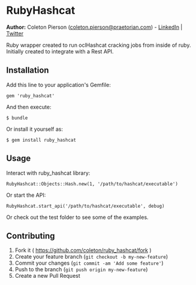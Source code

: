 # RubyHashcat

**Author:** Coleton Pierson (<coleton.pierson@praetorian.com>) -  [LinkedIn](https://www.linkedin.com/in/coletonp) | [Twitter](https://twitter.com/coletonp)

Ruby wrapper created to run oclHashcat cracking jobs from inside of ruby. Initially created to integrate with a Rest API.

## Installation

Add this line to your application's Gemfile:

    gem 'ruby_hashcat'

And then execute:

    $ bundle

Or install it yourself as:

    $ gem install ruby_hashcat

## Usage

Interact with ruby_hashcat library:

    RubyHashcat::Objects::Hash.new(1, '/path/to/hashcat/executable')

Or start the API:

    RubyHashcat.start_api('/path/to/hashcat/executable', debug)

Or check out the test folder to see some of the examples.

## Contributing

1. Fork it ( https://github.com/coleton/ruby_hashcat/fork )
2. Create your feature branch (`git checkout -b my-new-feature`)
3. Commit your changes (`git commit -am 'Add some feature'`)
4. Push to the branch (`git push origin my-new-feature`)
5. Create a new Pull Request
